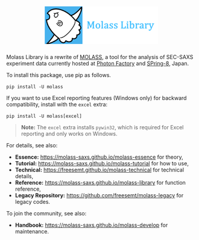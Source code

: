<h1 align="center"><a href="https://molass-saxs.github.io/molass-library"><img src="docs/_static/molass-title.png" width="300"></a></h1>

Molass Library is a rewrite of [MOLASS](https://pfwww.kek.jp/saxs/MOLASSE.html), a tool for the analysis of SEC-SAXS experiment data currently hosted at [Photon Factory](https://www2.kek.jp/imss/pf/eng/) and [SPring-8](http://www.spring8.or.jp/en/), Japan.

To install this package, use pip as follows.

```
pip install -U molass
```

If you want to use Excel reporting features (Windows only) for backward compatibility, install with the `excel` extra:

```
pip install -U molass[excel]
```

> **Note:** The `excel` extra installs `pywin32`, which is required for Excel reporting and only works on Windows.

For details, see also:

- **Essence:** https://molass-saxs.github.io/molass-essence for theory,
- **Tutorial:** https://molass-saxs.github.io/molass-tutorial for how to use,
- **Technical:** https://freesemt.github.io/molass-technical for technical details,
- **Reference:** https://molass-saxs.github.io/molass-library for function reference,
- **Legacy Repository:** https://github.com/freesemt/molass-legacy for legacy codes.

To join the community, see also:

- **Handbook:** https://molass-saxs.github.io/molass-develop for maintenance.

<br>